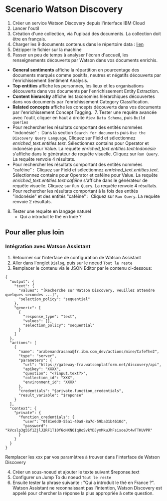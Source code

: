 # Scenario Watson Discovery

1. Créer un service Watson Discovery depuis l'interface IBM Cloud
2. Lancer l'outil
3. Création d'une collection, via l'upload des documents. La collection doit être en français.
4. Charger les 9 documents contenus dans le répertoire data : [lien](https://ibm.box.com/s/cz5a3gyry3dc083h0zxe37ou1g677m1g)
5. Dézipper le fichier sur la machine
6. Passer un peu de temps à analyser l'écran d'accueil, les renseignements découverts par Watson dans vos documents enrichis. 
- **General sentiments** affiche la répartition en pourcentage des documents marqués comme positifs, neutres et négatifs découverts par l'enrichissement Sentiment Analysis. 
- **Top entities** affiche les personnes, les lieux et les organisations découverts dans vos documents par l'enrichissement Entity Extraction. 
- **Content hierarchy** affiche les taxonomies hiérarchiques découvertes dans vos documents par l'enrichissement Category Classification. 
- **Related concepts** affiche les concepts découverts dans vos documents par l'enrichissement Concept Tagging. 
7. Tester une requête avancée avec l'outil, cliquer en haut à droite `View Data Schema`, puis `Build queries`
-   Pour rechercher les résultats comportant des entités nommées "indonésie" :  Dans la section `Search for documents` puis `Use the Discovery Query Language`, Cliquez sur Field et sélectionnez *enriched_text.entities.text*. Sélectionnez contains pour Operator et indonésie pour Value. La requête *enriched_text.entities.text:Indonésie* s'affiche dans le générateur de requête visuelle. Cliquez sur `Run Query`. La requête renvoie 4 résultats.  
- Pour rechercher les résultats comportant des entités nommées "caféine" :  Cliquez sur Field et sélectionnez *enriched_text.entities.text*. Sélectionnez contains pour Operator et caféine pour Value. La requête *enriched_text.entities.text:caféine* s'affiche dans le générateur de requête visuelle. Cliquez sur `Run Query`. La requête renvoie 4 résultats. 
- Pour rechercher les résultats comportant à la fois des entités "indonésie" et des entités "caféine" :  Cliquez sur `Run Query`. La requête renvoie 2 résultats.

8. Tester une requête en langage naturel 
    -  Qui a introduit le thé en Inde ?

## Pour aller plus loin

### Intégration avec Watson Assistant

1. Retourner sur l'interface de configuration de Watson Assistant
2. Aller dans l'onglet `Dialog`, puis sur le noeud `Tout le reste`
3. Remplacer le contenu via le JSON Editor par le contenu ci-dessous:
```
{
  "output": {
    "text": {
      "values": "[Recherche sur Watson Discovery, veuillez attendre quelques secondes ...]",
      "selection_policy": "sequential"
    },
    "generic": [
      {
        "response_type": "text",
        "values": [],
        "selection_policy": "sequential"
      }
    ]
  },
  "actions": [
    {
      "name": "arabenandrasana@fr.ibm.com_dev/actions/mine/CafeThe2",
      "type": "server",
      "parameters": {
        "url": "https://gateway-fra.watsonplatform.net/discovery/api",
        "apikey": "XXXX",
        "question": "<?input.text?>",
        "collection_id": "XXX",
        "environment_id": "XXXX"
      },
      "credentials": "$private.function_credentials",
      "result_variable": "$reponse"
    }
  ],
  "context": {
    "private": {
      "function_credentials": {
        "user": "0f81e6d0-55a1-40a8-8a7d-59ba31b4610d",
        "password": "kVcslp3g5Sf1ZjlJ2RF1T10f6oHXNOIq8oSvkYDJymMkuJhFsisoeJt4wTTKUVPR"
      }
    }
  }
}
```
Remplacer les xxx par vos paramètres à trouver dans l'interface de Watson Discovery

4. Créer un sous-noeud et ajouter le texte suivant $reponse.text
5. Configurer un Jump To du noeud `Tout le reste`
6. Ensuite tester la phrase suivante : "Qui a introduit le thé en France ?". Watson Assistant ne reconnaissant pas l'intention, Watson Discovery est appelé pour chercher la réponse la plus appropriée à cette question.
